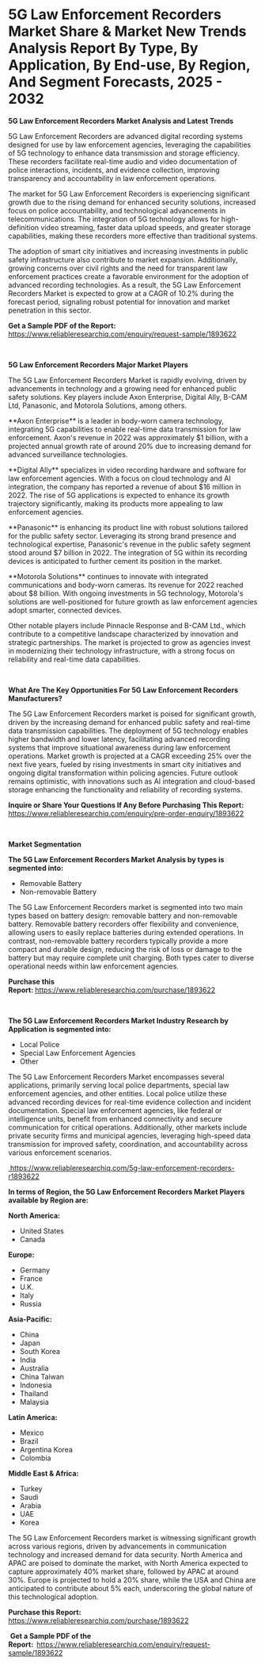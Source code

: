 <p><h1>5G Law Enforcement Recorders Market Share & Market New Trends Analysis Report By Type, By Application, By End-use, By Region, And Segment Forecasts, 2025 - 2032</h1></p><p><strong>5G Law Enforcement Recorders Market Analysis and Latest Trends</strong></p>
<p><p>5G Law Enforcement Recorders are advanced digital recording systems designed for use by law enforcement agencies, leveraging the capabilities of 5G technology to enhance data transmission and storage efficiency. These recorders facilitate real-time audio and video documentation of police interactions, incidents, and evidence collection, improving transparency and accountability in law enforcement operations. </p><p>The market for 5G Law Enforcement Recorders is experiencing significant growth due to the rising demand for enhanced security solutions, increased focus on police accountability, and technological advancements in telecommunications. The integration of 5G technology allows for high-definition video streaming, faster data upload speeds, and greater storage capabilities, making these recorders more effective than traditional systems. </p><p>The adoption of smart city initiatives and increasing investments in public safety infrastructure also contribute to market expansion. Additionally, growing concerns over civil rights and the need for transparent law enforcement practices create a favorable environment for the adoption of advanced recording technologies. As a result, the 5G Law Enforcement Recorders Market is expected to grow at a CAGR of 10.2% during the forecast period, signaling robust potential for innovation and market penetration in this sector.</p></p>
<p><strong>Get a Sample PDF of the Report:&nbsp;</strong> <a href="https://www.reliableresearchiq.com/enquiry/request-sample/1893622?utm_campaign=2750&utm_medium=2&utm_source=Github&utm_content=ia&utm_term=12042025&utm_id=5g-law-enforcement-recorders">https://www.reliableresearchiq.com/enquiry/request-sample/1893622</a></p>
<p>&nbsp;</p>
<p><strong>5G Law Enforcement Recorders Major Market Players</strong></p>
<p><p>The 5G Law Enforcement Recorders Market is rapidly evolving, driven by advancements in technology and a growing need for enhanced public safety solutions. Key players include Axon Enterprise, Digital Ally, B-CAM Ltd, Panasonic, and Motorola Solutions, among others.</p><p>**Axon Enterprise** is a leader in body-worn camera technology, integrating 5G capabilities to enable real-time data transmission for law enforcement. Axon's revenue in 2022 was approximately $1 billion, with a projected annual growth rate of around 20% due to increasing demand for advanced surveillance technologies.</p><p>**Digital Ally** specializes in video recording hardware and software for law enforcement agencies. With a focus on cloud technology and AI integration, the company has reported a revenue of about $16 million in 2022. The rise of 5G applications is expected to enhance its growth trajectory significantly, making its products more appealing to law enforcement agencies.</p><p>**Panasonic** is enhancing its product line with robust solutions tailored for the public safety sector. Leveraging its strong brand presence and technological expertise, Panasonic's revenue in the public safety segment stood around $7 billion in 2022. The integration of 5G within its recording devices is anticipated to further cement its position in the market.</p><p>**Motorola Solutions** continues to innovate with integrated communications and body-worn cameras. Its revenue for 2022 reached about $8 billion. With ongoing investments in 5G technology, Motorola's solutions are well-positioned for future growth as law enforcement agencies adopt smarter, connected devices.</p><p>Other notable players include Pinnacle Response and B-CAM Ltd., which contribute to a competitive landscape characterized by innovation and strategic partnerships. The market is projected to grow as agencies invest in modernizing their technology infrastructure, with a strong focus on reliability and real-time data capabilities.</p></p>
<p>&nbsp;</p>
<p><strong>What Are The Key Opportunities For 5G Law Enforcement Recorders Manufacturers?</strong></p>
<p><p>The 5G Law Enforcement Recorders market is poised for significant growth, driven by the increasing demand for enhanced public safety and real-time data transmission capabilities. The deployment of 5G technology enables higher bandwidth and lower latency, facilitating advanced recording systems that improve situational awareness during law enforcement operations. Market growth is projected at a CAGR exceeding 25% over the next five years, fueled by rising investments in smart city initiatives and ongoing digital transformation within policing agencies. Future outlook remains optimistic, with innovations such as AI integration and cloud-based storage enhancing the functionality and reliability of recording systems.</p></p>
<p><strong>Inquire or Share Your Questions If Any Before Purchasing This Report:</strong> <a href="https://www.reliableresearchiq.com/enquiry/pre-order-enquiry/1893622?utm_campaign=2750&utm_medium=2&utm_source=Github&utm_content=ia&utm_term=12042025&utm_id=5g-law-enforcement-recorders">https://www.reliableresearchiq.com/enquiry/pre-order-enquiry/1893622</a></p>
<p>&nbsp;</p>
<p><strong>Market Segmentation</strong></p>
<p><strong>The 5G Law Enforcement Recorders Market Analysis by types is segmented into:</strong></p>
<p><ul><li>Removable Battery</li><li>Non-removable Battery</li></ul></p>
<p><p>The 5G Law Enforcement Recorders market is segmented into two main types based on battery design: removable battery and non-removable battery. Removable battery recorders offer flexibility and convenience, allowing users to easily replace batteries during extended operations. In contrast, non-removable battery recorders typically provide a more compact and durable design, reducing the risk of loss or damage to the battery but may require complete unit charging. Both types cater to diverse operational needs within law enforcement agencies.</p></p>
<p><strong>Purchase this Report:&nbsp;</strong><a href="https://www.reliableresearchiq.com/purchase/1893622?utm_campaign=2750&utm_medium=2&utm_source=Github&utm_content=ia&utm_term=12042025&utm_id=5g-law-enforcement-recorders">https://www.reliableresearchiq.com/purchase/1893622</a></p>
<p>&nbsp;</p>
<p><strong>The 5G Law Enforcement Recorders Market Industry Research by Application is segmented into:</strong></p>
<p><ul><li>Local Police</li><li>Special Law Enforcement Agencies</li><li>Other</li></ul></p>
<p><p>The 5G Law Enforcement Recorders Market encompasses several applications, primarily serving local police departments, special law enforcement agencies, and other entities. Local police utilize these advanced recording devices for real-time evidence collection and incident documentation. Special law enforcement agencies, like federal or intelligence units, benefit from enhanced connectivity and secure communication for critical operations. Additionally, other markets include private security firms and municipal agencies, leveraging high-speed data transmission for improved safety, coordination, and accountability across various enforcement scenarios.</p></p>
<p><a href="https://www.reliableresearchiq.com/5g-law-enforcement-recorders-r1893622?utm_campaign=2750&utm_medium=2&utm_source=Github&utm_content=ia&utm_term=12042025&utm_id=5g-law-enforcement-recorders">&nbsp;https://www.reliableresearchiq.com/5g-law-enforcement-recorders-r1893622</a></p>
<p><strong>In terms of Region, the 5G Law Enforcement Recorders Market Players available by Region are:</strong></p>
<p>
    <p> <strong> North America: </strong>
        <ul>
            <li>United States</li>
            <li>Canada</li>
        </ul>
        </p> 
    <p> <strong> Europe: </strong>
        <ul>
            <li>Germany</li>
            <li>France</li>
            <li>U.K.</li>
            <li>Italy</li>
            <li>Russia</li>
        </ul>
        </p> 
    <p> <strong> Asia-Pacific: </strong>
        <ul>
            <li>China</li>
            <li>Japan</li>
            <li>South Korea</li>
            <li>India</li>
            <li>Australia</li>
            <li>China Taiwan</li>
            <li>Indonesia</li>
            <li>Thailand</li>
            <li>Malaysia</li>
        </ul>
        </p> 
    <p> <strong> Latin America: </strong>
        <ul>
            <li>Mexico</li>
            <li>Brazil</li>
            <li>Argentina Korea</li>
            <li>Colombia</li>
        </ul>
        </p> 
    <p> <strong> Middle East & Africa: </strong>
        <ul>
            <li>Turkey</li>
            <li>Saudi</li>
            <li>Arabia</li>
            <li>UAE</li>
            <li>Korea</li>
        </ul>
    </p>
    </p>
<p><p>The 5G Law Enforcement Recorders market is witnessing significant growth across various regions, driven by advancements in communication technology and increased demand for data security. North America and APAC are poised to dominate the market, with North America expected to capture approximately 40% market share, followed by APAC at around 30%. Europe is projected to hold a 20% share, while the USA and China are anticipated to contribute about 5% each, underscoring the global nature of this technological adoption.</p></p>
<p><strong>Purchase this Report: </strong><a href="https://www.reliableresearchiq.com/purchase/1893622?utm_campaign=2750&utm_medium=2&utm_source=Github&utm_content=ia&utm_term=12042025&utm_id=5g-law-enforcement-recorders">https://www.reliableresearchiq.com/purchase/1893622</a></p>
<p>&nbsp;<strong>Get a Sample PDF of the Report:&nbsp;&nbsp;</strong><a href="https://www.reliableresearchiq.com/enquiry/request-sample/1893622?utm_campaign=2750&utm_medium=2&utm_source=Github&utm_content=ia&utm_term=12042025&utm_id=5g-law-enforcement-recorders">https://www.reliableresearchiq.com/enquiry/request-sample/1893622</a></p>
<p><strong></strong></p>
<p><p></p><p></p><p></p></p>